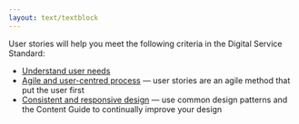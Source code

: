 ```yaml
---
layout: text/textblock
---
```


User stories will help you meet the following criteria in the Digital Service Standard:

- [Understand user needs](/digital-service-standard/1-understand-user-needs/)
- [Agile and user-centred process](/digital-service-standard/3-agile-and-user-centred/) — user stories are an agile method that put the user first
- [Consistent and responsive design](/digital-service-standard/6-consistent-and-responsive) — use common design patterns and the Content Guide to continually improve your design